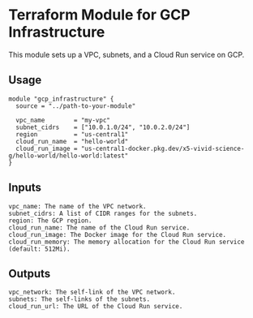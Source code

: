 # Terraform Module for GCP Infrastructure

This module sets up a VPC, subnets, and a Cloud Run service on GCP.

## Usage

```hcl
module "gcp_infrastructure" {
  source = "../path-to-your-module"

  vpc_name        = "my-vpc"
  subnet_cidrs    = ["10.0.1.0/24", "10.0.2.0/24"]
  region          = "us-central1"
  cloud_run_name  = "hello-world"
  cloud_run_image = "us-central1-docker.pkg.dev/x5-vivid-science-g/hello-world/hello-world:latest"
}
```
## Inputs

    vpc_name: The name of the VPC network.
    subnet_cidrs: A list of CIDR ranges for the subnets.
    region: The GCP region.
    cloud_run_name: The name of the Cloud Run service.
    cloud_run_image: The Docker image for the Cloud Run service.
    cloud_run_memory: The memory allocation for the Cloud Run service (default: 512Mi).

## Outputs
    vpc_network: The self-link of the VPC network.
    subnets: The self-links of the subnets.
    cloud_run_url: The URL of the Cloud Run service.
